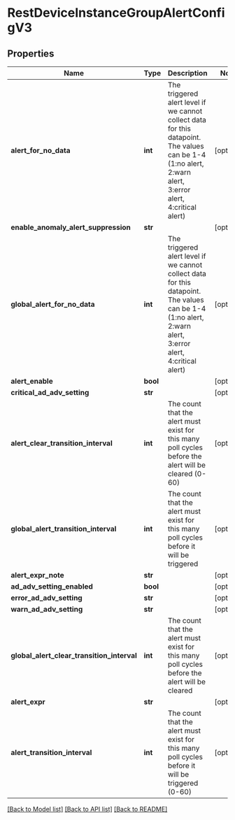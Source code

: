 # RestDeviceInstanceGroupAlertConfigV3

## Properties
Name | Type | Description | Notes
------------ | ------------- | ------------- | -------------
**alert_for_no_data** | **int** | The triggered alert level if we cannot collect data for this datapoint. The values can be 1-4 (1:no alert, 2:warn alert, 3:error alert, 4:critical alert) | [optional] 
**enable_anomaly_alert_suppression** | **str** |  | [optional] 
**global_alert_for_no_data** | **int** | The triggered alert level if we cannot collect data for this datapoint. The values can be 1-4 (1:no alert, 2:warn alert, 3:error alert, 4:critical alert) | [optional] 
**alert_enable** | **bool** |  | [optional] 
**critical_ad_adv_setting** | **str** |  | [optional] 
**alert_clear_transition_interval** | **int** | The count that the alert must exist for this many poll cycles before the alert will be cleared (0-60) | [optional] 
**global_alert_transition_interval** | **int** | The count that the alert must exist for this many poll cycles before it will be triggered | [optional] 
**alert_expr_note** | **str** |  | [optional] 
**ad_adv_setting_enabled** | **bool** |  | [optional] 
**error_ad_adv_setting** | **str** |  | [optional] 
**warn_ad_adv_setting** | **str** |  | [optional] 
**global_alert_clear_transition_interval** | **int** | The count that the alert must exist for this many poll cycles before the alert will be cleared | [optional] 
**alert_expr** | **str** |  | [optional] 
**alert_transition_interval** | **int** | The count that the alert must exist for this many poll cycles before it will be triggered (0-60) | [optional] 

[[Back to Model list]](../README.md#documentation-for-models) [[Back to API list]](../README.md#documentation-for-api-endpoints) [[Back to README]](../README.md)

